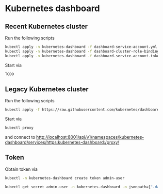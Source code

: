 # Kubernetes dashboard

## Recent Kubernetes cluster

Run the following scripts

```bash
kubectl apply -n kubernetes-dashboard -f dashboard-service-account.yml
kubectl apply -n kubernetes-dashboard -f dashboard-cluster-role-binding.yml
kubectl apply -n kubernetes-dashboard -f dashboard-service-account-token.yml
```

Start via

```bash
TODO
```

## Legacy Kubernetes cluster

Run the following scripts

```bash
kubectl apply -f https://raw.githubusercontent.com/kubernetes/dashboard/v2.7.0/aio/deploy/recommended.yaml
```

Start via

```bash
kubectl proxy
```

and connect to
[http://localhost:8001/api/v1/namespaces/kubernetes-dashboard/services/https:kubernetes-dashboard:/proxy/](http://localhost:8001/api/v1/namespaces/kubernetes-dashboard/services/https:kubernetes-dashboard:/proxy/#/)

## Token

Obtain token via
```bash
kubectl -n kubernetes-dashboard create token admin-user

kubectl get secret admin-user -n kubernetes-dashboard -o jsonpath={".data.token"} | base64 -d
```

<!--
# New
eyJhbGciOiJSUzI1NiIsImtpZCI6IlRTLTFLU1J1ZnFyQXh3Y2xvak5yYUtPUDcwa3FVZV9UaUF2aTFUeV9hYkUifQ.eyJpc3MiOiJrdWJlcm5ldGVzL3NlcnZpY2VhY2NvdW50Iiwia3ViZXJuZXRlcy5pby9zZXJ2aWNlYWNjb3VudC9uYW1lc3BhY2UiOiJrdWJlcm5ldGVzLWRhc2hib2FyZCIsImt1YmVybmV0ZXMuaW8vc2VydmljZWFjY291bnQvc2VjcmV0Lm5hbWUiOiJhZG1pbi11c2VyIiwia3ViZXJuZXRlcy5pby9zZXJ2aWNlYWNjb3VudC9zZXJ2aWNlLWFjY291bnQubmFtZSI6ImFkbWluLXVzZXIiLCJrdWJlcm5ldGVzLmlvL3NlcnZpY2VhY2NvdW50L3NlcnZpY2UtYWNjb3VudC51aWQiOiJkNmIxMTliNy01ZDVlLTQ1M2MtODRiMy03OWFmZWM5NWFlZTMiLCJzdWIiOiJzeXN0ZW06c2VydmljZWFjY291bnQ6a3ViZXJuZXRlcy1kYXNoYm9hcmQ6YWRtaW4tdXNlciJ9.JMr1ZZErd_l2cjz_YhQ9hlREEWVEpNuZ2RtISIkBmeVXhuBTSby_uBYYemiSvoxxkOdnH7g4rIvv09tLJmox-w7hQzE4ifIaqGQa0qnirPrM7ERnXQm42z4dLkcpLx6lnOTD5oItf8BcvK6LRdLiq1EDXnu0CS3UHuqihg7mNQeQMFXlfQEK6E7JT7GQWpZgVGydTQ__2fPy6RNoj6xRNwSKPcaFTAx2Tf2RCz_q9ec5FmySpRWzoPN_5xd-esQO4xLbbu4bWvNF6IEj6_c_SIDZtctqVRg7NI2AwKM4JhmUNuJ3LG49q2uaM0sIKuiKyS3Wkngl70Z5v6Zy5zokrg

# Legacy
eyJhbGciOiJSUzI1NiIsImtpZCI6IkthcFB2c1NTR3dRRFFQelpXMDBKZEh0MDM1NXdONnVpM01hNjlNUWVOWEUifQ.eyJpc3MiOiJrdWJlcm5ldGVzL3NlcnZpY2VhY2NvdW50Iiwia3ViZXJuZXRlcy5pby9zZXJ2aWNlYWNjb3VudC9uYW1lc3BhY2UiOiJrdWJlcm5ldGVzLWRhc2hib2FyZCIsImt1YmVybmV0ZXMuaW8vc2VydmljZWFjY291bnQvc2VjcmV0Lm5hbWUiOiJhZG1pbi11c2VyIiwia3ViZXJuZXRlcy5pby9zZXJ2aWNlYWNjb3VudC9zZXJ2aWNlLWFjY291bnQubmFtZSI6ImFkbWluLXVzZXIiLCJrdWJlcm5ldGVzLmlvL3NlcnZpY2VhY2NvdW50L3NlcnZpY2UtYWNjb3VudC51aWQiOiI4MmY3N2FkYi1kNmRkLTQ0YWUtODZiOS1lMTMxNTc4YWE5NjYiLCJzdWIiOiJzeXN0ZW06c2VydmljZWFjY291bnQ6a3ViZXJuZXRlcy1kYXNoYm9hcmQ6YWRtaW4tdXNlciJ9.hvilHYoQks8MM--1ceoMmh_3pGJ3rpGRK6EMLG0q3_irHQYxhTwhmDITtCmN7KLoJBHM1NKtJReioISEzHrP2V2cgjb5P6ZJe7BDQFgGtIoMm-5Uedo24xdn4kDs7MZiNaNLoJm_CAkcMowGS4mGsa4HPYW4zWJfRvKQghzW2kc1XNvALgz3tmQBFDB7TJ6ehsmN0bCoB0s9d3mYEVLzVjtxBTNL_DDHi1I06e216tYoJ4-Mb2v_vI7XxMUWXALRskXjc0HoVvk0aWEGmfuNIpJNd55gtSJ2o-8vmtmiykfn8pqFbHAo6AVpK4umZjlYpw3ILim-ZMvCmtEHJ7UKCA
-->
